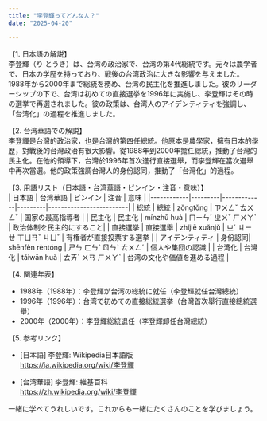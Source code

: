 ```yaml
---
title: "李登輝ってどんな人？"
date: "2025-04-20"

---
```


【1. 日本語の解説】  
李登輝（り とうき）は、台湾の政治家で、台湾の第4代総統です。元々は農学者で、日本の学歴を持っており、戦後の台湾政治に大きな影響を与えました。1988年から2000年まで総統を務め、台湾の民主化を推進しました。彼のリーダーシップの下で、台湾は初めての直接選挙を1996年に実施し、李登輝はその時の選挙で再選されました。彼の政策は、台湾人のアイデンティティを強調し、「台湾化」の過程を推進しました。

【2. 台湾華語での解説】  
李登輝是台灣的政治家，也是台灣的第四任總統。他原本是農學家，擁有日本的學歷，對戰後的台灣政治有很大影響。從1988年到2000年擔任總統，推動了台灣的民主化。在他的領導下，台灣於1996年首次進行直接選舉，而李登輝在當次選舉中再次當選。他的政策強調台灣人的身份認同，推動了「台灣化」的過程。

【3. 用語リスト（日本語・台湾華語・ピンイン・注音・意味）】  
| 日本語     | 台湾華語  | ピンイン     | 注音     | 意味                      |
|------------|---------|-------------|---------|-------------------------|
| 総統       | 總統   | zǒngtǒng    | ㄗㄨㄥˇ ㄊㄨㄥˇ | 国家の最高指導者        |
| 民主化     | 民主化   | mínzhǔ huà  | ㄇㄧㄣˊ ㄓㄨˇ ㄏㄨㄚˋ | 政治体制を民主的にすること|
| 直接選挙   | 直接選舉 | zhíjiē xuǎnjǔ | ㄓˊ ㄐㄧㄝ ㄒㄩㄢˇ ㄐㄩˇ | 有権者が直接投票する選挙 |
| アイデンティティ | 身份認同| shēnfèn rèntóng  | ㄕㄣ ㄈㄣˋ ㄖㄣˋ ㄊㄨㄥˊ | 個人や集団の認識        |
| 台湾化     | 台灣化   | táiwān huà  | ㄊㄞˊ ㄨㄢ ㄏㄨㄚˋ | 台湾の文化や価値を進める過程 |

【4. 関連年表】  
- 1988年（1988年）：李登輝が台湾の総統に就任（李登輝就任台灣總統）
- 1996年（1996年）：台湾で初めての直接総統選挙（台灣首次舉行直接總統選舉）
- 2000年（2000年）：李登輝総統退任（李登輝卸任台灣總統）

【5. 参考リンク】  
- [日本語] 李登輝: Wikipedia日本語版  
  https://ja.wikipedia.org/wiki/李登輝

- [台湾華語] 李登輝: 維基百科  
  https://zh.wikipedia.org/wiki/李登輝

一緒に学べてうれしいです。これからも一緒にたくさんのことを学びましょう。
